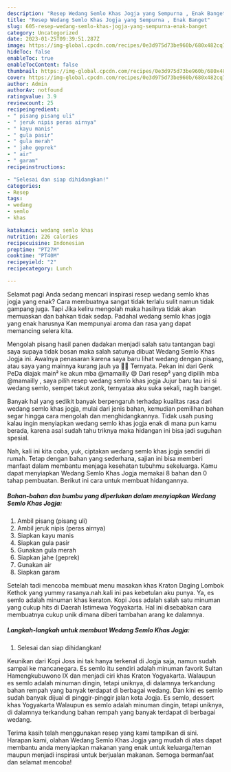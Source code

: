 ```yaml
---
description: "Resep Wedang Semlo Khas Jogja yang Sempurna , Enak Banget"
title: "Resep Wedang Semlo Khas Jogja yang Sempurna , Enak Banget"
slug: 605-resep-wedang-semlo-khas-jogja-yang-sempurna-enak-banget
category: Uncategorized
date: 2023-01-25T09:39:51.287Z
image: https://img-global.cpcdn.com/recipes/0e3d975d73be960b/680x482cq70/wedang-semlo-khas-jogja-foto-resep-utama.jpg
hideToc: false
enableToc: true
enableTocContent: false
thumbnail: https://img-global.cpcdn.com/recipes/0e3d975d73be960b/680x482cq70/wedang-semlo-khas-jogja-foto-resep-utama.jpg
cover: https://img-global.cpcdn.com/recipes/0e3d975d73be960b/680x482cq70/wedang-semlo-khas-jogja-foto-resep-utama.jpg
author: Admin
authorAv: notfound
ratingvalue: 3.9
reviewcount: 25
recipeingredient:
- " pisang pisang uli"
- " jeruk nipis peras airnya"
- " kayu manis"
- " gula pasir"
- " gula merah"
- " jahe geprek"
- " air"
- " garam"
recipeinstructions:

- "Selesai dan siap dihidangkan!"
categories:
- Resep
tags:
- wedang
- semlo
- khas

katakunci: wedang semlo khas 
nutrition: 226 calories
recipecuisine: Indonesian
preptime: "PT27M"
cooktime: "PT40M"
recipeyield: "2"
recipecategory: Lunch

---
```



Selamat pagi Anda sedang mencari inspirasi resep wedang semlo khas jogja yang enak? Cara membuatnya sangat tidak terlalu sulit namun tidak gampang juga. Tapi Jika keliru mengolah maka hasilnya tidak akan memuaskan dan bahkan tidak sedap. Padahal wedang semlo khas jogja yang enak harusnya Kan mempunyai aroma dan rasa yang dapat memancing selera kita.


Mengolah pisang hasil panen dadakan menjadi salah satu tantangan bagi saya supaya tidak bosan maka salah satunya dibuat Wedang Semlo Khas Jogja ini. Awalnya penasaran karena saya baru lihat wedang dengan pisang, atau saya yang mainnya kurang jauh ya 🤣🤣 Ternyata. Pekan ini dari Genk PeDa diajak main² ke akun mba @mamailly 😄 Dari resep² yang dipilih mba @mamailly , saya pilih resep wedang semlo khas jogja Jujur baru tau ini si wedang semlo, sempet takut zonk, ternyataa aku suka sekali, nagih banget.

Banyak hal yang sedikit banyak berpengaruh terhadap kualitas rasa dari wedang semlo khas jogja, mulai dari jenis bahan, kemudian pemilihan bahan segar hingga cara mengolah dan menghidangkannya. Tidak usah pusing kalau ingin menyiapkan wedang semlo khas jogja enak di mana pun kamu berada, karena asal sudah tahu triknya maka hidangan ini bisa jadi suguhan spesial.


Nah, kali ini kita coba, yuk, ciptakan wedang semlo khas jogja sendiri di rumah. Tetap dengan bahan yang sederhana, sajian ini bisa memberi manfaat dalam membantu menjaga kesehatan tubuhmu sekeluarga. Kamu dapat menyiapkan Wedang Semlo Khas Jogja memakai 8 bahan dan 0 tahap pembuatan. Berikut ini cara untuk membuat hidangannya.

<!--inarticleads1-->

##### Bahan-bahan dan bumbu yang diperlukan dalam menyiapkan Wedang Semlo Khas Jogja:

1. Ambil  pisang (pisang uli)
1. Ambil  jeruk nipis (peras airnya)
1. Siapkan  kayu manis
1. Siapkan  gula pasir
1. Gunakan  gula merah
1. Siapkan  jahe (geprek)
1. Gunakan  air
1. Siapkan  garam


Setelah tadi mencoba membuat menu masakan khas Kraton Daging Lombok Kethok yang yummy rasanya.nah.kali ini pas kebetulan aku punya. Ya, es semlo adalah minuman khas keraton. Kopi Joss adalah salah satu minuman yang cukup hits di Daerah Istimewa Yogyakarta. Hal ini disebabkan cara membuatnya cukup unik dimana diberi tambahan arang ke dalamnya. 

<!--inarticleads2-->

##### Langkah-langkah untuk membuat Wedang Semlo Khas Jogja:


1. Selesai dan siap dihidangkan!

Keunikan dari Kopi Joss ini tak hanya terkenal di Jogja saja, namun sudah sampai ke mancanegara. Es semlo itu sendiri adalah minuman favorit Sultan Hamengkubuwono IX dan menjadi ciri khas Kraton Yogyakarta. Walaupun es semlo adalah minuman dingin, tetapi uniknya, di dalamnya terkandung bahan rempah yang banyak terdapat di berbagai wedang. Dan kini es semlo sudah banyak dijual di pinggir-pinggir jalan kota Jogja. Es semlo, dessert khas Yogyakarta Walaupun es semlo adalah minuman dingin, tetapi uniknya, di dalamnya terkandung bahan rempah yang banyak terdapat di berbagai wedang. 

Terima kasih telah menggunakan resep yang kami tampilkan di sini. Harapan kami, olahan Wedang Semlo Khas Jogja yang mudah di atas dapat membantu anda menyiapkan makanan yang enak untuk keluarga/teman maupun menjadi inspirasi untuk berjualan makanan. Semoga bermanfaat dan selamat mencoba!
